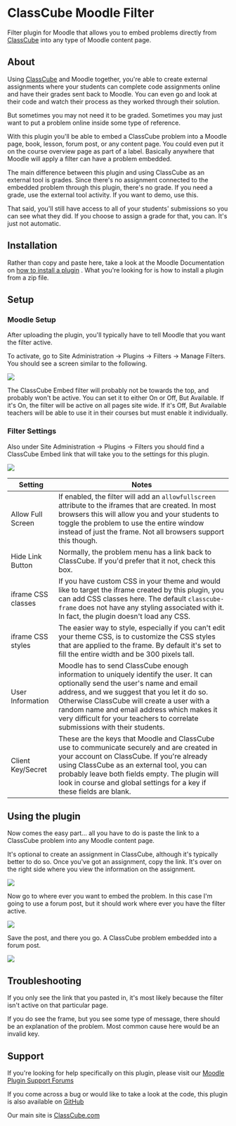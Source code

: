 # ClassCube Moodle Filter

Filter plugin for Moodle that allows you to embed problems directly from 
[ClassCube](https://classcube.com) into any type of Moodle content page. 

## About

Using [ClassCube](https://classcube.com) and Moodle together, you're able to create external 
assignments where your students can complete code assignments online
and have their grades sent back to Moodle. You can even go and look 
at their code and watch their process as they worked through their
solution.

But sometimes you may not need it to be graded. Sometimes you may just
want to put a problem online inside some type of reference.

With this plugin you'll be able to embed a ClassCube problem into a
Moodle page, book, lesson, forum post, or any content page. You could
even put it on the course overview page as part of a label. Basically
anywhere that Moodle will apply a filter can have a problem embedded.

The main difference between this plugin and using ClassCube as an external
tool is grades. Since there's no assignment connected to the embedded
problem through this plugin, there's no grade. If you need a grade, use
the external tool activity. If you want to demo, use this.

That said, you'll still have access to all of your students' submissions
so you can see what they did. If you choose to assign a grade for that, you
can. It's just not automatic. 

## Installation

Rather than copy and paste here, take a look at the Moodle Documentation
on [how to install a plugin](https://docs.moodle.org/31/en/Installing_plugins) .
What you're looking for is how to install a plugin from a zip file.  

## Setup

### Moodle Setup

After uploading the plugin, you'll typically have to tell Moodle that you
want the filter active. 

To activate, go to Site Administration -> Plugins -> Filters -> Manage Filters.
You should see a screen similar to the following. 

![](https://classcube.com/wp-content/uploads/2016/08/manage-filters.png) 

The ClassCube Embed filter will probably not be towards the top, and probably
won't be active. You can set it to either On or Off, But Available. If it's On, 
the filter will be active on all pages site wide. If it's Off, But Available 
teachers will be able to use it in their courses but must enable it individually.

### Filter Settings

Also under Site Administration -> Plugins -> Filters you should find a ClassCube
Embed link that will take you to the settings for this plugin.

![](https://classcube.com/wp-content/uploads/2016/08/filter-settings.png)

|Setting|Notes|
|---|---|
|Allow Full Screen|If enabled, the filter will add an `allowfullscreen` attribute to the iframes that are created. In most browsers this will allow you and your students to toggle the problem to use the entire window instead of just the frame. Not all browsers support this though.|
|Hide Link Button|Normally, the problem menu has a link back to ClassCube. If you'd prefer that it not, check this box.|
|iframe CSS classes|If you have custom CSS in your theme and would like to target the iframe created by this plugin, you can add CSS classes here. The default `classcube-frame` does not have any styling associated with it. In fact, the plugin doesn't load any CSS.|
|iframe CSS styles|The easier way to style, especially if you can't edit your theme CSS, is to customize the CSS styles that are applied to the frame. By default it's set to fill the entire width and be 300 pixels tall.|
|User Information|Moodle has to send ClassCube enough information to uniquely identify the user. It can optionally send the user's name and email address, and we suggest that you let it do so. Otherwise ClassCube will create a user with a random name and email address which makes it very difficult for your teachers to correlate submissions with their students.|
|Client Key/Secret|These are the keys that Moodle and ClassCube use to communicate securely and are created in your account on ClassCube. If you're already using ClassCube as an external tool, you can probably leave both fields empty. The plugin will look in course and global settings for a key if these fields are blank.|


## Using the plugin

Now comes the easy part... all you have to do is paste the link to a ClassCube problem 
into any Moodle content page. 

It's optional to create an assignment in ClassCube, although it's typically better to do so. 
Once you've got an assignment, copy the link. It's over on the right side where you
view the information on the assignment.

![](https://classcube.com/wp-content/uploads/2016/08/copy-link.png)

Now go to where ever you want to embed the problem. In this case I'm going to use 
a forum post, but it should work where ever you have the filter active.

![](https://classcube.com/wp-content/uploads/2016/08/forum-post.png)

Save the post, and there you go. A ClassCube problem embedded into a forum post.

![](https://classcube.com/wp-content/uploads/2016/08/embedded-problem.png)

## Troubleshooting

If you only see the link that you pasted in, it's most likely because the filter
isn't active on that particular page. 

If you do see the frame, but you see some type of message, there should be
an explanation of the problem. Most common cause here would be an invalid
key. 

## Support

If you're looking for help specifically on this plugin, please visit our
[Moodle Plugin Support Forums](https://classcube.com/forum/moodle-plugins/)

If you come across a bug or would like to take a look at the code, this plugin
is also available on [GitHub](https://github.com/ClassCube/moodle-filter_ccembed)

Our main site is [ClassCube.com](https://classcube.com)
